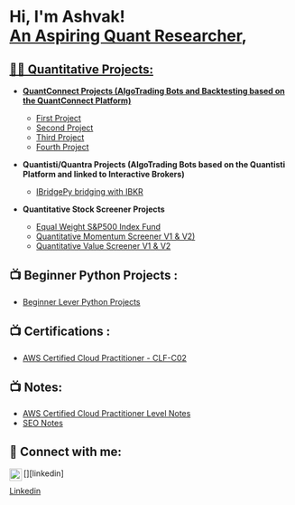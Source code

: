 <h1>Hi, I'm Ashvak! <br/><a href="https://github.com/joshmadakor1">An Aspiring Quant Researcher</a>, <a href="www.linkedin.com/in/ashvak-kalimullakhan-4155261a9"></h1>

<h2>👨‍💻 Quantitative Projects:</h2>

- <b>QuantConnect Projects (AlgoTrading Bots and Backtesting based on the QuantConnect Platform)</b>
  - [First Project](https://github.com/Ashtasy/QuantConnectProject1)
  - [Second Project](https://github.com/Ashtasy/QuantConnectProject1/blob/main/second.py)
  - [Third Project](https://github.com/Ashtasy/QuantConnectProject1/blob/main/third.py)
  - [Fourth Project](https://github.com/Ashtasy/QuantConnectProject1/blob/main/fourth.py)
  
- <b>Quantisti/Quantra Projects (AlgoTrading Bots based on the Quantisti Platform and linked to Interactive Brokers)</b>
  - [IBridgePy bridging with IBKR](https://github.com/Ashtasy/QuantistiProjects)
    
- <b>Quantitative Stock Screener Projects</b>
  - [Equal Weight S&P500 Index Fund](https://github.com/Ashtasy/AlgoTradingProject1)
  - [Quantitative Momentum Screener V1 & V2)](https://github.com/Ashtasy/AlgoTrading2)
  - [Quantitative Value Screener V1 & V2](https://github.com/Ashtasy/AlgoTradingProject3)
    

<h2>📺 Beginner Python Projects : </h2>

- [Beginner Lever Python Projects](https://github.com/Ashtasy/PythonBeginnerProjects)

<h2>📺 Certifications : </h2>

- [AWS Certified Cloud Practitioner - CLF-C02](https://www.credly.com/badges/1bf10cdf-4927-42fe-81e0-52bf0f0a1c59/linked_in_profile)
  

<h2>📺 Notes: </h2>

- [AWS Certified Cloud Practitioner Level Notes](https://github.com/Ashtasy/AWSCCPNotes)
- [SEO Notes](https://github.com/Ashtasy/SEO-Notes)


  

<h2> 🤳 Connect with me:</h2>


[<img align="left" alt="JoshMadakor | LinkedIn" width="22px" src="https://cdn.jsdelivr.net/npm/simple-icons@v3/icons/linkedin.svg" />][linkedin]



[Linkedin](www.linkedin.com/in/ashvak-kalimullakhan-4155261a9)

<!--
**joshmadakor1/joshmadakor1** is a ✨ _special_ ✨ repository because its `README.md` (this file) appears on your GitHub profile.

Here are some ideas to get you started:

- 🔭 I’m currently working on ...
- 🌱 I’m currently learning ...
- 👯 I’m looking to collaborate on ...
- 🤔 I’m looking for help with ...
- 💬 Ask me about ...
- 📫 How to reach me: ...
- 😄 Pronouns: ...
- ⚡ Fun fact: ...
-->
